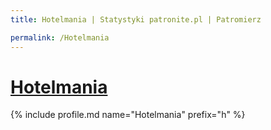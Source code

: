 ```yaml
---
title: Hotelmania | Statystyki patronite.pl | Patromierz

permalink: /Hotelmania
---
```


# [Hotelmania](https://patronite.pl/Hotelmania)

{% include profile.md name="Hotelmania" prefix="h" %}
